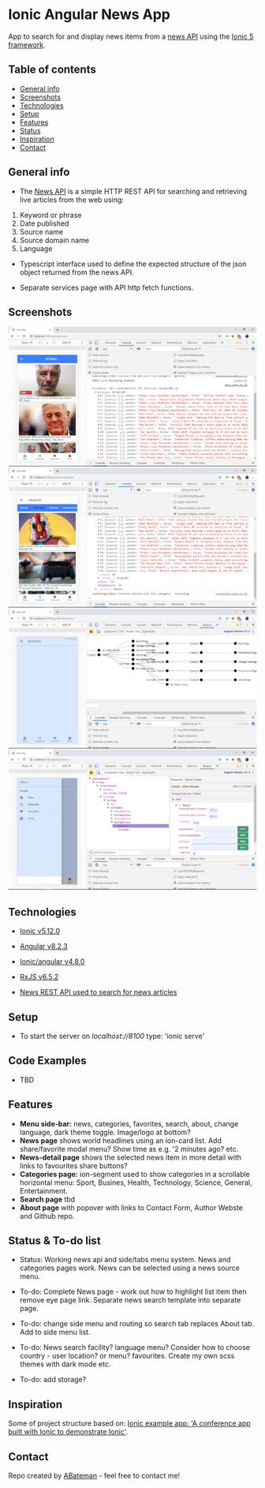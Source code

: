 # Ionic Angular News App

App to search for and display news items from a [news API](https://newsapi.org/) using the [Ionic 5 framework](https://ionicframework.com/docs).

## Table of contents

* [General info](#general-info)
* [Screenshots](#screenshots)
* [Technologies](#technologies)
* [Setup](#setup)
* [Features](#features)
* [Status](#status)
* [Inspiration](#inspiration)
* [Contact](#contact)

## General info

* The [News API](https://newsapi.org/) is a simple HTTP REST API for searching and retrieving live articles from the web using:

1. Keyword or phrase
2. Date published
3. Source name
4. Source domain name
5. Language

* Typescript interface used to define the expected structure of the json object returned from the news API.

* Separate services page with API http fetch functions.

## Screenshots

![Ionic page](./img/news-page.png)
![Ionic page](./img/categories-page.png)
![Ionic page](./img/favourites-page.png)
![Ionic page](./img/about-page.png)

## Technologies

* [Ionic v5.12.0](https://ionicframework.com/)

* [Angular v8.2.3](https://angular.io/)

* [Ionic/angular v4.8.0](https://www.npmjs.com/package/@ionic/angular)

* [RxJS v6.5.2](https://reactivex.io/)

* [News REST API used to search for news articles](https://newsapi.org/)

## Setup

* To start the server on _localhost://8100_ type: 'ionic serve'

## Code Examples

* TBD

## Features

* **Menu side-bar:** news, categories, favorites, search, about, change language, dark theme toggle. Image/logo at bottom?
* **News page** shows world headlines using an ion-card list. Add share/favorite modal menu? Show time as e.g. '2 minutes ago? etc.
* **News-detail page** shows the selected news item in more detail with links to favourites share buttons?
* **Categories page:** ion-segment used to show categories in a scrollable horizontal menu: Sport, Busines, Health, Technology, Science, General, Entertainment.
* **Search page** tbd
* **About page** with popover with links to Contact Form, Author Webste and Github repo.

## Status & To-do list

* Status: Working news api and side/tabs menu system. News and categories pages work. News can be selected using a news source menu.

* To-do: Complete News page - work out how to highlight list item then remove eye page link. Separate news search template into separate page.
* To-do: change side menu and routing so search tab replaces About tab. Add to side menu list.
* To-do: News search facility? language menu? Consider how to choose country - user location? or menu? favourites. Create my own scss themes with dark mode etc.
* To-do: add storage?

## Inspiration

Some of project structure based on: [Ionic example app: 'A conference app built with Ionic to demonstrate Ionic'](https://github.com/ionic-team/ionic-conference-app).

## Contact

Repo created by [ABateman](https://www.andrewbateman.org) - feel free to contact me!
